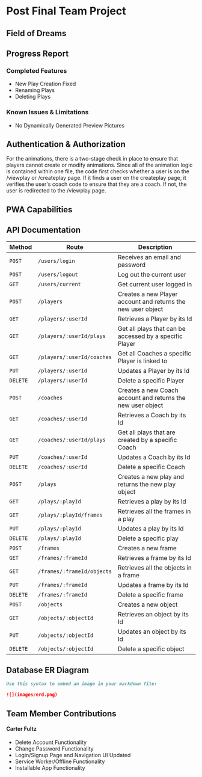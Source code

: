 # Post Final Team Project

## Field of Dreams

## Progress Report

### Completed Features

- New Play Creation Fixed
- Renaming Plays
- Deleting Plays

### Known Issues & Limitations

- No Dynamically Generated Preview Pictures

## Authentication & Authorization

For the animations, there is a two-stage check in place to ensure that players cannot create or modify animations. Since all of the animation logic is contained within one file, the code first checks whether a user is on the /viewplay or /createplay page. If it finds a user on the createplay page, it verifies the user's coach code to ensure that they are a coach. If not, the user is redirected to the /viewplay page.

## PWA Capabilities

<!-- Describe features available to your users offline, caching strategy, installability, theming, etc. -->

## API Documentation

| Method   | Route                      | Description                                                  |
| -------- | -------------------------- | ------------------------------------------------------------ |
| `POST`   | `/users/login`             | Receives an email and password                               |
| `POST`   | `/users/logout`            | Log out the current user                                     |
| `GET`    | `/users/current`           | Get current user logged in                                   |
| `POST`   | `/players`                 | Creates a new Player account and returns the new user object |
| `GET`    | `/players/:userId`         | Retrieves a Player by its Id                                 |
| `GET`    | `/players/:userId/plays`   | Get all plays that can be accessed by a specific Player      |
| `GET`    | `/players/:userId/coaches` | Get all Coaches a specific Player is linked to               |
| `PUT`    | `/players/:userId`         | Updates a Player by its Id                                   |
| `DELETE` | `/players/:userId`         | Delete a specific Player                                     |
| `POST`   | `/coaches`                 | Creates a new Coach account and returns the new user object  |
| `GET`    | `/coaches/:userId`         | Retrieves a Coach by its Id                                  |
| `GET`    | `/coaches/:userId/plays`   | Get all plays that are created by a specific Coach           |
| `PUT`    | `/coaches/:userId`         | Updates a Coach by its Id                                    |
| `DELETE` | `/coaches/:userId`         | Delete a specific Coach                                      |
| `POST`   | `/plays`                   | Creates a new play and returns the new play object           |
| `GET`    | `/plays/:playId`           | Retrieves a play by its Id                                   |
| `GET`    | `/plays/:playId/frames`    | Retrieves all the frames in a play                           |
| `PUT`    | `/plays/:playId`           | Updates a play by its Id                                     |
| `DELETE` | `/plays/:playId`           | Delete a specific play                                       |
| `POST`   | `/frames`                  | Creates a new frame                                          |
| `GET`    | `/frames/:frameId`         | Retrieves a frame by its Id                                  |
| `GET`    | `/frames/:frameId/objects` | Retrieves all the objects in a frame                         |
| `PUT`    | `/frames/:frameId`         | Updates a frame by its Id                                    |
| `DELETE` | `/frames/:frameId`         | Delete a specific frame                                      |
| `POST`   | `/objects`                 | Creates a new object                                         |
| `GET`    | `/objects/:objectId`       | Retrieves an object by its Id                                |
| `PUT`    | `/objects/:objectId`       | Updates an object by its Id                                  |
| `DELETE` | `/objects/:objectId`       | Delete a specific object                                     |

## Database ER Diagram

```markdown
Use this syntax to embed an image in your markdown file:

![](images/erd.png)
```

## Team Member Contributions

#### Carter Fultz

- Delete Account Functionality
- Change Password Functionality
- Login/Signup Page and Navigation UI Updated
- Service Worker/Offline Functionality
- Installable App Functionality
